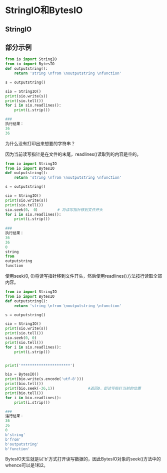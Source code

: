# StringIO和BytesIO

## StringIO





















## 部分示例

```python
from io import StringIO
from io import BytesIO
def outputstring():
    return 'string \nfrom \noutputstring \nfunction'

s = outputstring()

sio = StringIO()
print(sio.write(s))
print(sio.tell())
for i in sio.readlines():
    print(i.strip())

###
执行结果：
36
36
```

为什么没有打印出来想要的字符串？

因为当前读写指针是在文件的末尾，readlines()读取到的内容是空的。


```python
from io import StringIO
from io import BytesIO
def outputstring():
    return 'string \nfrom \noutputstring \nfunction'

s = outputstring()

sio = StringIO()
print(sio.write(s))
print(sio.tell())
sio.seek(0， 0）        # 将读写指针移到文件开头
for i in sio.readlines():
    print(i.strip())
    
###
执行结果：
36
36
0
string
from
outputstring
function
```

使用seek(0, 0)将读写指针移到文件开头，然后使用readlines()方法按行读取全部内容。


```python
from io import StringIO
from io import BytesIO
def outputstring():
    return 'string \nfrom \noutputstring \nfunction'

s = outputstring()

sio = StringIO()
print(sio.write(s))
print(sio.tell())
sio.seek(0, 0)
print(sio.tell())
for i in sio.readlines():
    print(i.strip())


print('**********************')

bio = BytesIO()
print(bio.write(s.encode('utf-8')))
print(bio.tell())
print(bio.seek(-36,1))               #返回0，即读写指针当前的位置
print(bio.tell())
for i in bio.readlines():
    print(i.strip())

###
运行结果：
36
36
0
b'string'
b'from'
b'outputstring'
b'function'
```
BytesIO天生就是以'b'方式打开读写数据的，因此BytesIO对象的seek()方法中的whence可以是1和2。
